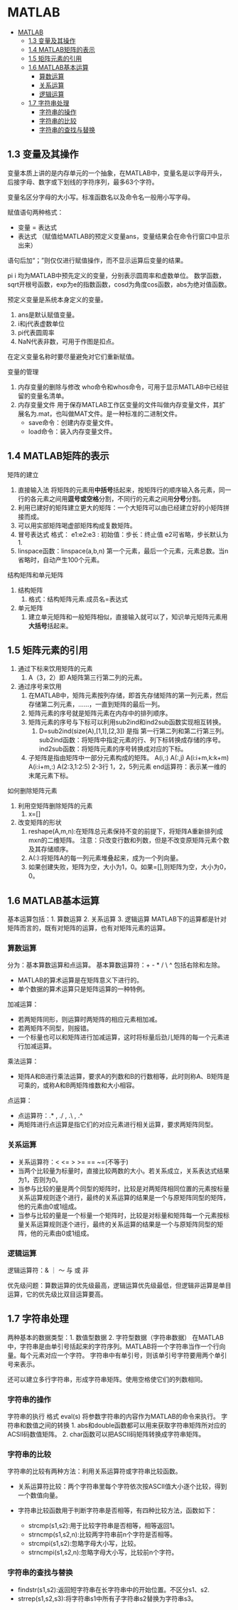 # MATLAB

- [MATLAB](#matlab)
  - [1.3 变量及其操作](#13-变量及其操作)
  - [1.4 MATLAB矩阵的表示](#14-matlab矩阵的表示)
  - [1.5 矩阵元素的引用](#15-矩阵元素的引用)
  - [1.6 MATLAB基本运算](#16-matlab基本运算)
    - [算数运算](#算数运算)
    - [关系运算](#关系运算)
    - [逻辑运算](#逻辑运算)
  - [1.7 字符串处理](#17-字符串处理)
    - [字符串的操作](#字符串的操作)
    - [字符串的比较](#字符串的比较)
    - [字符串的查找与替换](#字符串的查找与替换)

## 1.3 变量及其操作

变量本质上讲的是内存单元的一个抽象，在MATLAB中，变量名是以字母开头，后接字母、数字或下划线的字符序列，最多63个字符。

变量名区分字母的大小写。标准函数名以及命令名一般用小写字母。

赋值语句两种格式：

* 变量 = 表达式
* 表达式 （赋值给MATLAB的预定义变量ans，变量结果会在命令行窗口中显示出来）

语句后加“；”则仅仅进行赋值操作，而不显示运算后变量的结果。

pi i 均为MATLAB中预先定义的变量，分别表示圆周率和虚数单位。
数学函数，sqrt开根号函数，exp为e的指数函数，cosd为角度cos函数，abs为绝对值函数。

预定义变量是系统本身定义的变量。

1. ans是默认赋值变量。
2. i和j代表虚数单位
3. pi代表圆周率
4. NaN代表非数，可用于作图是扣点。

在定义变量名称时要尽量避免对它们重新赋值。

变量的管理

1. 内存变量的删除与修改
	who命令和whos命令，可用于显示MATLAB中已经驻留的变量名清单。
2. 内存变量文件
	用于保存MATLAB工作区变量的文件叫做内存变量文件，其扩展名为.mat，也叫做MAT文件。是一种标准的二进制文件。
	* save命令：创建内存变量文件。
	* load命令：装入内存变量文件。

## 1.4 MATLAB矩阵的表示

矩阵的建立

1. 直接输入法
将矩阵的元素用**中括号**括起来，按矩阵行的顺序输入各元素，同一行的各元素之间用**逗号或空格**分割，不同行的元素之间用**分号**分割。
2. 利用已建好的矩阵建立更大的矩阵：一个大矩阵可以由已经建立好的小矩阵拼接而成。
3. 可以用实部矩阵喝虚部矩阵构成复数矩阵。
4. 冒号表达式
格式：
e1:e2:e3 : 初始值：步长：终止值
e2可省略，步长默认为1.
5. linspace函数：linspace(a,b,n) 第一个元素，最后一个元素，元素总数。当n省略时，自动产生100个元素。

结构矩阵和单元矩阵

1. 结构矩阵
   1. 格式：结构矩阵元素.成员名=表达式
2. 单元矩阵
   1. 建立单元矩阵和一般矩阵相似，直接输入就可以了，知识单元矩阵元素用**大括号**括起来。

## 1.5 矩阵元素的引用

1. 通过下标来饮用矩阵的元素
   1. A（3，2）即 A矩阵第三行第二列的元素。
2. 通过序号来饮用
   1. 在MATLAB中，矩阵元素按列存储，即首先存储矩阵的第一列元素，然后存储第二列元素，……，一直到矩阵的最后一列。
   2. 矩阵元素的序号就是矩阵元素在内存中的排列顺序。
   3. 矩阵元素的序号与下标可以利用sub2ind和ind2sub函数实现相互转换。
      1. D=sub2ind(size(A),[1,1],[2,3]) 是指 第一行第二列和第二行第三列。
   sub2ind函数：将矩阵中指定元素的行、列下标转换成存储的序号。
   ind2sub函数：将矩阵元素的序号转换成对应的下标。
   1. 子矩阵是指由矩阵中一部分元素构成的矩阵。
   A(i,:)
   A(:,j)
   A(i:i+m,k:k+m)
   A(i:i+m,:)
   A(2:3,1:2:5) 2-3行 1，2，5列元素
   end运算符：表示某一维的末尾元素下标。

如何删除矩阵元素

1. 利用空矩阵删除矩阵的元素
   1. x=[]
2. 改变矩阵的形状
   1. reshape(A,m,n):在矩阵总元素保持不变的前提下，将矩阵A重新排列成mxn的二维矩阵。 注意：只改变行数和列数，但是不改变原矩阵元素个数及其存储顺序。
   2. A(:):将矩阵A的每一列元素堆叠起来，成为一个列向量。
   3. 如果创建失败，矩阵为空，大小为1，0。如果=[],则矩阵为空，大小为0，0。

## 1.6 MATLAB基本运算

基本运算包括：1. 算数运算 2. 关系运算 3. 逻辑运算
MATLAB下的运算都是针对矩阵而言的，既有对矩阵的运算，也有对矩阵元素的运算。

### 算数运算

分为：基本算数运算和点运算。
基本算数运算符：+ - * / \ ^ 包括右除和左除。

* MATLAB的算术运算是在矩阵意义下进行的。
* 单个数据的算术运算只是矩阵运算的一种特例。

加减运算：

* 若两矩阵同形，则运算时两矩阵的相应元素相加减。
* 若两矩阵不同型，则报错。
* 一个标量也可以和矩阵进行加减运算，这时将标量后劲儿矩阵的每一个元素进行加减运算。

乘法运算：

* 矩阵A和B进行乘法运算，要求A的列数和B的行数相等，此时则称A、B矩阵是可乘的，或称A和B两矩阵维数和大小相容。

点运算：

* 点运算符：.* , ./ , .\ , .^
* 两矩阵进行点运算是指它们的对应元素进行相关运算，要求两矩阵同型。

### 关系运算

* 关系运算符：< <= > >= == ~=(不等于)
* 当两个比较量为标量时，直接比较两数的大小。若关系成立，关系表达式结果为1，否则为0。
* 当参与比较的量是两个同型的矩阵时，比较是对两矩阵相同位置的元素按标量关系运算规则逐个进行，最终的关系运算的结果是一个与原矩阵同型的矩阵，他的元素由0或1组成。
* 当参与比较的量是一个标量一个矩阵时，比较是对标量和矩阵每一个元素按标量关系运算规则逐个进行，最终的关系运算的结果是一个与原矩阵同型的矩阵，他的元素由0或1组成。

### 逻辑运算

逻辑运算符：& ｜ ～ 与 或 非

优先级问题：算数运算的优先级最高，逻辑运算优先级最低，但逻辑非运算是单目运算，它的优先级比双目运算要高。

## 1.7 字符串处理

两种基本的数据类型：1. 数值型数据 2. 字符型数据（字符串数据）
在MATLAB中，字符串是由单引号括起来的字符序列。MATLAB将一个字符串当作一个行向量。每个元素对应一个字符。
字符串中有单引号，则该单引号字符要用两个单引号来表示。

还可以建立多行字符串，形成字符串矩阵。使用空格使它们的列数相同。

### 字符串的操作

字符串的执行 格式 eval(s) 将参数字符串的内容作为MATLAB的命令来执行。
字符串和数值之间的转换 1. abs和double函数都可以用来获取字符串矩阵所对应的ACSII码数值矩阵。 2. char函数可以把ASCII码矩阵转换成字符串矩阵。

### 字符串的比较

字符串的比较有两种方法：利用关系运算符或字符串比较函数。

* 关系运算符比较：两个字符串里每个字符依次按ASCII值大小逐个比较，得到一个数值向量。

* 字符串比较函数用于判断字符串是否相等，有四种比较方法，函数如下：
  * strcmp(s1,s2):用于比较字符串是否相等，相等返回1。
  * strncmp(s1,s2,n):比较两字符串前n个字符是否相等。
  * strcmpi(s1,s2):忽略字母大小写，比较。
  * strncmpi(s1,s2,n):忽略字母大小写，比较前n个字符。

### 字符串的查找与替换

* findstr(s1,s2):返回短字符串在长字符串中的开始位置。不区分s1、s2.
* strrep(s1,s2,s3):将字符串s1中所有子字符串s2替换为字符串s3。